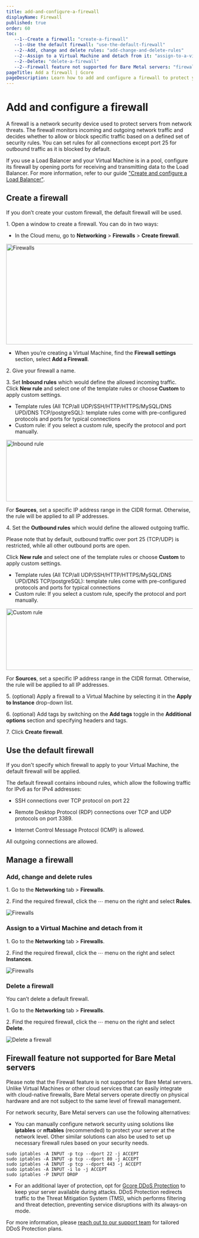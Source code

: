 ```yaml
---
title: add-and-configure-a-firewall
displayName: Firewall
published: true
order: 60
toc:
   --1--Create a firewall: "create-a-firewall"
   --1--Use the default firewall: "use-the-default-firewall"
   --2--Add, change and delete rules: "add-change-and-delete-rules"
   --2--Assign to a Virtual Machine and detach from it: "assign-to-a-virtual-machine-and-detach-from-it"
   --2--Delete: "delete-a-firewall"
   --2--Firewall feature not supported for Bare Metal servers: "firewall-feature-not-supported-for-bare-metal-servers"
pageTitle: Add a firewall | Gcore
pageDescription: Learn how to add and configure a firewall to protect your servers from network threats.
---
```

# Add and configure a firewall

A firewall is a network security device used to protect servers from network threats. The firewall monitors incoming and outgoing network traffic and decides whether to allow or block specific traffic based on a defined set of security rules. You can set rules for all connections except port 25 for outbound traffic as it is blocked by default.

If you use a Load Balancer and your Virtual Machine is in a pool, configure its firewall by opening ports for receiving and transmitting data to the Load Balancer. For more information, refer to our guide <a href="https://gcore.com/docs/cloud/networking/create-and-configure-a-load-balancer" target="_blank">"Create and configure a Load Balancer"</a>.

## Create a firewall

If you don’t create your custom firewall, the default firewall will be used.

1\. Open a window to create a firewall. You can do in two ways:

*   In the Cloud menu, go to **Networking** > **Firewalls** > **Create firewall**.  

 <img src="https://assets.gcore.pro/docs/cloud/networking/add-and-configure-a-firewall/13257548714001.png" alt="Firewalls " width="580" height="271">  
    
*   When you’re creating a Virtual Machine, find the **Firewall settings** section, select **Add a Firewall**. 

2\. Give your firewall a name. 

3\. Set **Inbound rules** which would define the allowed incoming traffic.  
Click **New rule** and select one of the template rules or choose **Custom** to apply custom settings.

*   Template rules (All TCP/all UDP/SSH/HTTP/HTTPS/MySQL/DNS UPD/DNS TCP/postgreSQL): template rules come with pre-configured protocols and ports for typical connections 
*   Custom rule: if you select a custom rule, specify the protocol and port manually. 

<img src="https://assets.gcore.pro/docs/cloud/networking/add-and-configure-a-firewall/13257703188369.png" alt="Inbound rule" width="569" height="166">

For **Sources**, set a specific IP address range in the CIDR format. Otherwise, the rule will be applied to all IP addresses. 

4\. Set the **Outbound rules** which would define the allowed outgoing traffic.

Please note that by default, outbound traffic over port 25 (TCP/UDP) is restricted, while all other outbound ports are open.

Click **New rule** and select one of the template rules or choose **Custom** to apply custom settings.

*   Template rules (All TCP/all UDP/SSH/HTTP/HTTPS/MySQL/DNS UPD/DNS TCP/postgreSQL): template rules come with pre-configured protocols and ports for typical connections 
*   Custom rule: If you select a custom rule, specify the protocol and port manually.

<img src="https://assets.gcore.pro/docs/cloud/networking/add-and-configure-a-firewall/13257703188369.png" alt="Custom rule" width="569" height="166">

For **Sources**, set a specific IP address range in the CIDR format. Otherwise, the rule will be applied to all IP addresses. 

5\. (optional) Apply a firewall to a Virtual Machine by selecting it in the **Apply to Instance** drop-down list.

6\. (optional) Add tags by switching on the **Add tags** toggle in the **Additional options** section and specifying headers and tags. 

7\. Click **Create firewall**.

## Use the default firewall

If you don't specify which firewall to apply to your Virtual Machine, the default firewall will be applied.

The default firewall contains inbound rules, which allow the following traffic for IPv6 as for IPv4 addresses: 

* SSH connections over TCP protocol on port 22 

* Remote Desktop Protocol (RDP) connections over TCP and UDP protocols on port 3389.   

* Internet Control Message Protocol (ICMP) is allowed. 

All outgoing connections are allowed.  

## Manage a firewall

### Add, change and delete rules

1\. Go to the **Networking** tab > **Firewalls**.

2\. Find the required firewall, click the ⋯ menu on the right and select **Rules**.

<img src="https://assets.gcore.pro/docs/cloud/networking/add-and-configure-a-firewall/13257832035729.png" alt="Firewalls">

### Assign to a Virtual Machine and detach from it

1\. Go to the **Networking** tab > **Firewalls**.

2\. Find the required firewall, click the ⋯ menu on the right and select **Instances**.

<img src="https://assets.gcore.pro/docs/cloud/networking/add-and-configure-a-firewall/13258087088401.png" alt="Firewalls">

### Delete a firewall

<alert-element type="warning" title="Warning">
 
You can’t delete a default firewall. 
 
</alert-element>

1\. Go to the **Networking** tab > **Firewalls**.

2\. Find the required firewall, click the ⋯ menu on the right and select **Delete**.

<img src="https://assets.gcore.pro/docs/cloud/networking/add-and-configure-a-firewall/13258132640145.png" alt="Delete a firewall">


## Firewall feature not supported for Bare Metal servers

Please note that the Firewall feature is not supported for Bare Metal servers. Unlike Virtual Machines or other cloud services that can easily integrate with cloud-native firewalls, Bare Metal servers operate directly on physical hardware and are not subject to the same level of firewall management.

For network security, Bare Metal servers can use the following alternatives:
*   You can manually configure network security using solutions like **iptables** or **nftables** (recommended) to protect your server at the network level. Other similar solutions can also be used to set up necessary firewall rules based on your security needs.

```
sudo iptables -A INPUT -p tcp --dport 22 -j ACCEPT
sudo iptables -A INPUT -p tcp --dport 80 -j ACCEPT
sudo iptables -A INPUT -p tcp --dport 443 -j ACCEPT
sudo iptables -A INPUT -i lo -j ACCEPT
sudo iptables -P INPUT DROP
```

*   For an additional layer of protection, opt for [Gcore DDoS Protection]([url](https://gcore.com/ddos-protection)) to keep your server available during attacks. DDoS Protection redirects traffic to the Threat Mitigation System (TMS), which performs filtering and threat detection, preventing service disruptions with its always-on mode.

For more information, please [reach out to our support team]([url](https://gcore.com/contact-us)) for tailored DDoS Protection plans.
